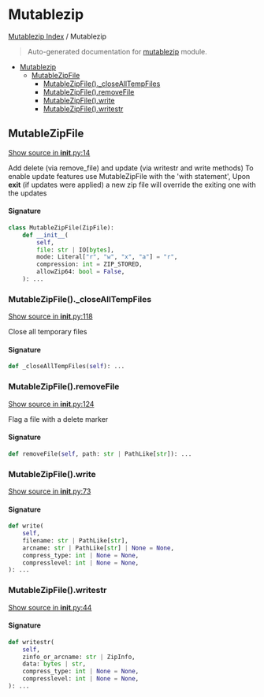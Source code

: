 # Mutablezip

[Mutablezip Index](../README.md#mutablezip-index) / Mutablezip

> Auto-generated documentation for [mutablezip](../../../mutablezip/__init__.py) module.

- [Mutablezip](#mutablezip)
  - [MutableZipFile](#mutablezipfile)
    - [MutableZipFile()._closeAllTempFiles](#mutablezipfile()_closealltempfiles)
    - [MutableZipFile().removeFile](#mutablezipfile()removefile)
    - [MutableZipFile().write](#mutablezipfile()write)
    - [MutableZipFile().writestr](#mutablezipfile()writestr)

## MutableZipFile

[Show source in __init__.py:14](../../../mutablezip/__init__.py#L14)

Add delete (via remove_file) and update (via writestr and write methods)
To enable update features use MutableZipFile with the 'with statement',
Upon __exit__ (if updates were applied) a new zip file will override the
exiting one with the updates

#### Signature

```python
class MutableZipFile(ZipFile):
    def __init__(
        self,
        file: str | IO[bytes],
        mode: Literal["r", "w", "x", "a"] = "r",
        compression: int = ZIP_STORED,
        allowZip64: bool = False,
    ): ...
```

### MutableZipFile()._closeAllTempFiles

[Show source in __init__.py:118](../../../mutablezip/__init__.py#L118)

Close all temporary files

#### Signature

```python
def _closeAllTempFiles(self): ...
```

### MutableZipFile().removeFile

[Show source in __init__.py:124](../../../mutablezip/__init__.py#L124)

Flag a file with a delete marker

#### Signature

```python
def removeFile(self, path: str | PathLike[str]): ...
```

### MutableZipFile().write

[Show source in __init__.py:73](../../../mutablezip/__init__.py#L73)

#### Signature

```python
def write(
    self,
    filename: str | PathLike[str],
    arcname: str | PathLike[str] | None = None,
    compress_type: int | None = None,
    compresslevel: int | None = None,
): ...
```

### MutableZipFile().writestr

[Show source in __init__.py:44](../../../mutablezip/__init__.py#L44)

#### Signature

```python
def writestr(
    self,
    zinfo_or_arcname: str | ZipInfo,
    data: bytes | str,
    compress_type: int | None = None,
    compresslevel: int | None = None,
): ...
```